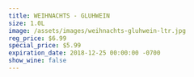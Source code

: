 ```yaml
---
title: WEIHNACHTS - GLUHWEIN
size: 1.0L
image: /assets/images/weihnachts-gluhwein-ltr.jpg
reg_price: $6.99
special_price: $5.99
expiration_date: 2018-12-25 00:00:00 -0700
show_wine: false
---
```


